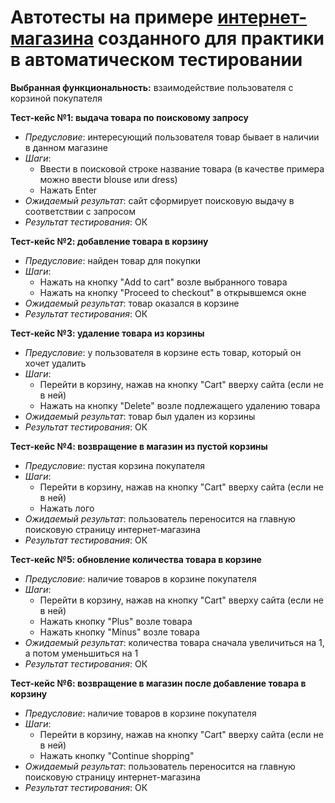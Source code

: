 # Автотесты на примере [интернет-магазина](http://automationpractice.com/index.php) созданного для практики в автоматическом тестировании
**Выбранная функциональность:** взаимодействие пользователя с корзиной покупателя 

**Тест-кейс №1: выдача товара по поисковому запросу**
* *Предусловие*: интересующий пользователя товар бывает в наличии в данном магазине
* *Шаги*:  
   * Ввести в поисковой строке название товара (в качестве примера можно ввести blouse или dress)
   * Нажать Enter
* *Ожидаемый результат*: сайт сформирует поисковую выдачу в соответствии с запросом
* *Результат тестирования*: ОК

**Тест-кейс №2: добавление товара в корзину**
* *Предусловие*: найден товар для покупки
* *Шаги*:  
   * Нажать на кнопку "Add to cart" возле выбранного товара
   * Нажать на кнопку "Proceed to checkout" в открывшемся окне
* *Ожидаемый результат*: товар оказался в корзине
* *Результат тестирования*: ОК

**Тест-кейс №3: удаление товара из корзины**
* *Предусловие*: у пользователя в корзине есть товар, который он хочет удалить
* *Шаги*:  
   * Перейти в корзину, нажав на кнопку "Cart" вверху сайта (если не в ней)
   * Нажать на кнопку "Delete" возле подлежащего удалению товара
* *Ожидаемый результат*: товар был удален из корзины
* *Результат тестирования*: ОК

**Тест-кейс №4: возвращение в магазин из пустой корзины**
* *Предусловие*: пустая корзина покупателя
* *Шаги*:  
   * Перейти в корзину, нажав на кнопку "Cart" вверху сайта (если не в ней)
   * Нажать лого
* *Ожидаемый результат*: пользователь переносится на главную поисковую страницу интернет-магазина
* *Результат тестирования*: ОК

**Тест-кейс №5: обновление количества товара в корзине**
* *Предусловие*: наличие товаров в корзине покупателя
* *Шаги*:  
   * Перейти в корзину, нажав на кнопку "Cart" вверху сайта (если не в ней)
   * Нажать кнопку "Plus" возле товара
   * Нажать кнопку "Minus" возле товара
* *Ожидаемый результат*: количества товара сначала увеличиться на 1, а потом уменьшиться на 1
* *Результат тестирования*: ОК

**Тест-кейс №6: возвращение в магазин после добавление товара в корзину**
* *Предусловие*: наличие товаров в корзине покупателя
* *Шаги*:  
   * Перейти в корзину, нажав на кнопку "Cart" вверху сайта (если не в ней)
   * Нажать кнопку "Continue shopping"
* *Ожидаемый результат*: пользователь переносится на главную поисковую страницу интернет-магазина
* *Результат тестирования*: ОК

